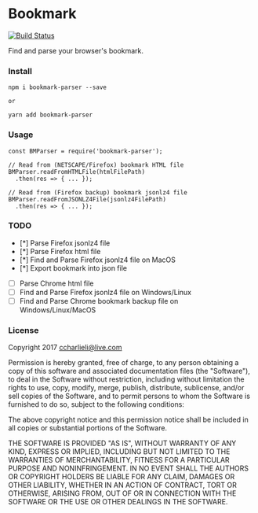 # Bookmark

[![Build Status](https://travis-ci.org/CCharlieLi/Bookmark.svg?branch=master)](https://travis-ci.org/CCharlieLi/Bookmark)

Find and parse your browser's bookmark.

### Install

```
npm i bookmark-parser --save

or

yarn add bookmark-parser
```

### Usage

```
const BMParser = require('bookmark-parser');

// Read from (NETSCAPE/Firefox) bookmark HTML file
BMParser.readFromHTMLFile(htmlFilePath)
  .then(res => { ... });

// Read from (Firefox backup) bookmark jsonlz4 file
BMParser.readFromJSONLZ4File(jsonlz4FilePath)
  .then(res => { ... });
```

### TODO

- [*] Parse Firefox jsonlz4 file
- [*] Parse Firefox html file
- [*] Find and Parse Firefox jsonlz4 file on MacOS
- [*] Export bookmark into json file
- [ ] Parse Chrome html file
- [ ] Find and Parse Firefox jsonlz4 file on Windows/Linux
- [ ] Find and Parse Chrome bookmark backup file on Windows/Linux/MacOS

### License

Copyright 2017 ccharlieli@live.com

Permission is hereby granted, free of charge, to any person obtaining a copy of this software and associated documentation files (the "Software"), to deal in the Software without restriction, including without limitation the rights to use, copy, modify, merge, publish, distribute, sublicense, and/or sell copies of the Software, and to permit persons to whom the Software is furnished to do so, subject to the following conditions:

The above copyright notice and this permission notice shall be included in all copies or substantial portions of the Software.

THE SOFTWARE IS PROVIDED "AS IS", WITHOUT WARRANTY OF ANY KIND, EXPRESS OR IMPLIED, INCLUDING BUT NOT LIMITED TO THE WARRANTIES OF MERCHANTABILITY, FITNESS FOR A PARTICULAR PURPOSE AND NONINFRINGEMENT. IN NO EVENT SHALL THE AUTHORS OR COPYRIGHT HOLDERS BE LIABLE FOR ANY CLAIM, DAMAGES OR OTHER LIABILITY, WHETHER IN AN ACTION OF CONTRACT, TORT OR OTHERWISE, ARISING FROM, OUT OF OR IN CONNECTION WITH THE SOFTWARE OR THE USE OR OTHER DEALINGS IN THE SOFTWARE.

